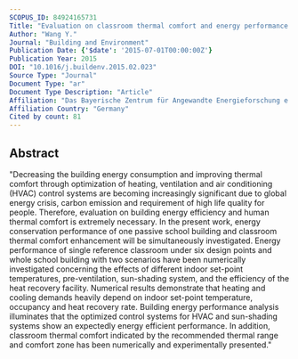 ```yaml
---
SCOPUS_ID: 84924165731
Title: "Evaluation on classroom thermal comfort and energy performance of passive school building by optimizing HVAC control systems"
Author: "Wang Y."
Journal: "Building and Environment"
Publication Date: {'$date': '2015-07-01T00:00:00Z'}
Publication Year: 2015
DOI: "10.1016/j.buildenv.2015.02.023"
Source Type: "Journal"
Document Type: "ar"
Document Type Description: "Article"
Affiliation: "Das Bayerische Zentrum für Angewandte Energieforschung e.V."
Affiliation Country: "Germany"
Cited by count: 81
---
```


## Abstract
"Decreasing the building energy consumption and improving thermal comfort through optimization of heating, ventilation and air conditioning (HVAC) control systems are becoming increasingly significant due to global energy crisis, carbon emission and requirement of high life quality for people. Therefore, evaluation on building energy efficiency and human thermal comfort is extremely necessary. In the present work, energy conservation performance of one passive school building and classroom thermal comfort enhancement will be simultaneously investigated. Energy performance of single reference classroom under six design points and whole school building with two scenarios have been numerically investigated concerning the effects of different indoor set-point temperatures, pre-ventilation, sun-shading system, and the efficiency of the heat recovery facility. Numerical results demonstrate that heating and cooling demands heavily depend on indoor set-point temperature, occupancy and heat recovery rate. Building energy performance analysis illuminates that the optimized control systems for HVAC and sun-shading systems show an expectedly energy efficient performance. In addition, classroom thermal comfort indicated by the recommended thermal range and comfort zone has been numerically and experimentally presented."
